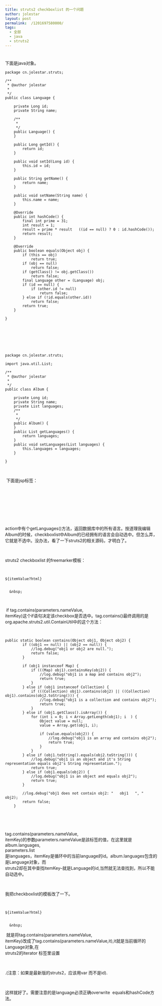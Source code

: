 ```yaml
---
title: struts2 checkboxlist 的一个问题
author: jolestar
layout: post
permalink:  /1201697580000/
tags:
  - 全部
  - java
  - struts2
---
```

# 

下面是java对象。 

    package cn.jolestar.struts;
    
    /**
     * @author jolestar
     *
     */
    public class Language {
    
    	private Long id;
    	private String name;
    
    	/**
    	 *
    	 */
    	public Language() {
    	}
    
    	public Long getId() {
    		return id;
    	}
    
    	public void setId(Long id) {
    		this.id = id;
    	}
    
    	public String getName() {
    		return name;
    	}
    
    	public void setName(String name) {
    		this.name = name;
    	}
    
    	@Override
    	public int hashCode() {
    		final int prime = 31;
    		int result = 1;
    		result = prime * result   ((id == null) ? 0 : id.hashCode());
    		return result;
    	}
    
    	@Override
    	public boolean equals(Object obj) {
    		if (this == obj)
    			return true;
    		if (obj == null)
    			return false;
    		if (getClass() != obj.getClass())
    			return false;
    		final Language other = (Language) obj;
    		if (id == null) {
    			if (other.id != null)
    				return false;
    		} else if (!id.equals(other.id))
    			return false;
    		return true;
    	}
    
    }
    

 

 

 

    package cn.jolestar.struts;
    
    import java.util.List;
    
    /**
     * @author jolestar
     *
     */
    public class Album {
    
    	private Long id;
    	private String name;
    	private List languages;
    	/**
    	 *
    	 */
    	public Album() {
    	}
    	public List getLanguages() {
    		return languages;
    	}
    	public void setLanguages(List languages) {
    		this.languages = languages;
    	}
    
    }

 

 下面是jsp标签：

 

    
       

 

 

 

action中有个getLanguages()方法，返回数据库中的所有语言。按道理我编辑Album的时候，checkboxlist中Album的已经拥有的语言会自动选中。但怎么弄，它就是不选中。没办法，看了一下struts2的相关源码，才明白了。

 

struts2 checkboxlist 的freemarker模板：

 

    
    
        
            
            
                
            
                
            
            
                
            
                
            
    
    
    ${itemValue?html}
        
    
      &nbsp;
    
    

 

 if tag.contains(parameters.nameValue,  
itemKey)这个if语句决定该checkbox是否选中。tag.contains()最终调用的是  
org.apache.struts2.util.ContainUtil中的这个方法：

 

    public static boolean contains(Object obj1, Object obj2) {
            if ((obj1 == null) || (obj2 == null)) {
                //log.debug("obj1 or obj2 are null.");
                return false;
            }
    
            if (obj1 instanceof Map) {
                if (((Map) obj1).containsKey(obj2)) {
                    //log.debug("obj1 is a map and contains obj2");
                    return true;
                }
            } else if (obj1 instanceof Collection) {
                if (((Collection) obj1).contains(obj2) || ((Collection) obj1).contains(obj2.toString())) {
                    //log.debug("obj1 is a collection and contains obj2");
                    return true;
                }
            } else if (obj1.getClass().isArray()) {
                for (int i = 0; i < Array.getLength(obj1); i  ) {
                    Object value = null;
                    value = Array.get(obj1, i);
    
                    if (value.equals(obj2)) {
                        //log.debug("obj1 is an array and contains obj2");
                        return true;
                    }
                }
            } else if (obj1.toString().equals(obj2.toString())) {
                //log.debug("obj1 is an object and it's String representation equals obj2's String representation.");
                return true;
            } else if (obj1.equals(obj2)) {
                //log.debug("obj1 is an object and equals obj2");
                return true;
            }
    
            //log.debug("obj1 does not contain obj2: "   obj1   ", "   obj2);
            return false;
        }

 

 

tag.contains(parameters.nameValue,  
itemKey)的参数parameters.nameValue是該标签的值，在这里就是album.languages,  
parameters.list  
是languages，itemKey是循环中的当前language的id。album.languages包含的是Language对象，而  
struts2却在其中查找itemKey–就是Language的id,当然就无法查找到，所以不能自动选中。

 

我把checkboxlist的模板改了一下。

 

    
    
       
            
            
                
            
                
            
            
                
            
                
            
    
    
    ${itemValue?html}
    	
    
      &nbsp;
    
    

 就是将tag.contains(parameters.nameValue,  
itemKey)改成了tag.contains(parameters.nameValue,it),it就是当前循环的Language对象,在  
struts2的iterator 标签里设置

 

.(注意：如果是最新版的struts2，应该用var 而不是id).

 

这样就好了。需要注意的是language必须正确overwrite  equals和hashCode方法。 

 
